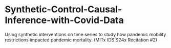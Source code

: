 # Synthetic-Control-Causal-Inference-with-Covid-Data
Using synthetic interventions on time series to study how pandemic mobility restrictions impacted pandemic mortality. (MITx IDS.S24x Recitation #2)
